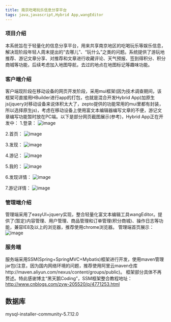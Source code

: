 ```yaml
---
title: 南京吃喝玩乐信息分享平台
tags: java,javascript,Hybrid App,wangEditor
---
```



### 项目介绍
本系统旨在于轻量化的信息分享平台，用来共享南京地区的吃喝玩乐等娱乐信息，解决现阶段年轻人周末提出的“去哪儿”、“玩什么”之类的问题。系统提供了游玩地推荐、游记文章分享、对推荐和文章进行收藏评论、天气预报、签到得积分、积分商城等功能，后续考虑加入地图导航，去过的地点在地图标记等趣味功能。

### 客户端介绍
客户端现阶段在移动设备的网页开发阶段，采用mui框架(因为技术调查期间，该框架可直接用HBuilder进行app的打包，也就是混合开发Hybrid App)加原生js(jquery对移动设备来说体积太大了，zepto提供的功能常用的mui里都有封装，所以选择原生js)，考虑在移动设备上使用富文本编辑器编写文章的不便，游记文章编写功能暂时放在PC端。以下是部分网页截图展示(参考)，Hybrid App正在开发中：
1.登录：
![image](https://github.com/stackinger/Travel/raw/master/README/login.jpg)

2.首页：
![image](https://github.com/stackinger/Travel/raw/master/README/index.png)

3.发现：
![image](http://github.com/stackinger/Travel/raw/master/README/recommend.png)

4.游记：
![image](http://github.com/stackinger/Travel/raw/master/README/article.png)

5.我的：
![image](http://github.com/stackinger/Travel/raw/master/README/myinfo.png)

6.发现详情：
![image](http://github.com/stackinger/Travel/raw/master/README/remDetail.png)

7.游记详情：
![image](http://github.com/stackinger/Travel/raw/master/README/artDetail.png)

### 管理端介绍
管理端采用了easyUI+jquery实现，整合轻量化富文本编辑工具wangEditor。提供了(暂定)内容管理、用户管理、商品管理和订单管理(积分商城)、操作日志等功能，兼容IE8及以上的浏览器，推荐使用chrome浏览器。
管理端首页展示：
![image](http://github.com/stackinger/Travel/raw/master/README/index2.png) 

 
### 服务端
服务端采用SSM(Spring+SpringMVC+Mybatis)框架进行开发，使用maven管理jar包(注意，因为国内网络环境的问题，推荐使用阿里云maven仓库http://maven.aliyun.com/nexus/content/groups/public)。
框架部分具体不再赘述。特此感谢博主“黑天鹅Coding”，SSM框架整合教程地址：http://www.cnblogs.com/zyw-205520/p/4771253.html

## 数据库
mysql-installer-community-5.7.12.0

